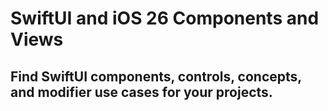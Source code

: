 
# SwiftUI and iOS 26 Components and Views

## Find SwiftUI components, controls, concepts, and modifier use cases for your projects.  
